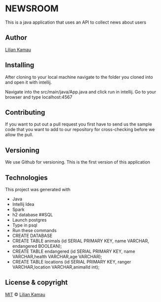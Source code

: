 # NEWSROOM
This is a java application that uses an API to collect news about users



## Author
[Lilian Kamau](https://github.com/lilianjerikamau/lilianjerikamau.github.io)

## Installing
After cloning to your local machine navigate to the folder you cloned into and open it with intellij.

Navigate into the src/main/java/App.java and click run in intellij.
Go to your browser and type localhost:4567
## Contributing

If you want to put out a pull request you first have to send us the sample code that you want to add to our repository for cross-checking before we allow the pull.
## Versioning

We use Github for versioning. This is the first version of this application

## Technologies

This project was generated with
* Java 
* Intellij Idea
* Spark
* h2 database
##SQL
* Launch postgres
* Type in psql
* Run these commands
* CREATE DATABASE 
 * CREATE TABLE animals (id SERIAL PRIMARY KEY, name VARCHAR, endangered BOOLEAN);
 *  CREATE TABLE endangered (id SERIAL PRIMARY KEY, name VARCHAR,health VARCHAR,age VARCHAR);
  * CREATE TABLE locations (id SERIAL PRIMARY KEY, ranger VARCHAR,location VARCHAR,animalId int);


## License & copyright

[MIT](https://choosealicense.com/licenses/mit/) © [Lilian Kamau](https://github.com/lilianjerikamau/lilianjerikamau.github.io)




